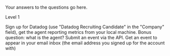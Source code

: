 Your answers to the questions go here.

Level 1

Sign up for Datadog (use "Datadog Recruiting Candidate" in the "Company" field), get the agent reporting metrics from your local machine.
Bonus question: what is the agent?
Submit an event via the API.
Get an event to appear in your email inbox (the email address you signed up for the account with)
